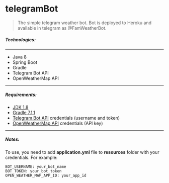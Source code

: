 # telegramBot

> The simple telegram weather bot. Bot is deployed to Heroku and available in telegram as @FamWeatherBot.

##### Technologies:

---
- Java 8
- Spring Boot
- Gradle
- Telegram Bot API
- OpenWeatherMap API
---

##### Requirements:

- [JDK 1.8](http://www.oracle.com/technetwork/java/javase/downloads/jdk8-downloads-2133151.html)
- [Gradle 7.1.1](https://docs.gradle.org/7.1.1/userguide/installation.html#installation)
- [Telegram Bot API](https://core.telegram.org/bots) credentials (username and token)
- [OpenWeatherMap API](https://openweathermap.org/api) credentials (API key)
---
##### Notes:

To use, you need to add **application.yml** file to **resources** folder with your credentials. For example:
```
BOT_USERNAME: your_bot_name
BOT_TOKEN: your_bot_token
OPEN_WEATHER_MAP_APP_ID: your_app_id
```